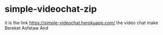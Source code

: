 # simple-videochat-zip
it is the link https://simple-videochat.herokuapp.com/
the video chat make Bereket Asfetaw And
